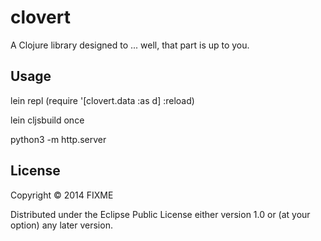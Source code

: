 # clovert

A Clojure library designed to ... well, that part is up to you.

## Usage

lein repl
(require '[clovert.data :as d] :reload)

lein cljsbuild once

python3 -m http.server

## License

Copyright © 2014 FIXME

Distributed under the Eclipse Public License either version 1.0 or (at
your option) any later version.
